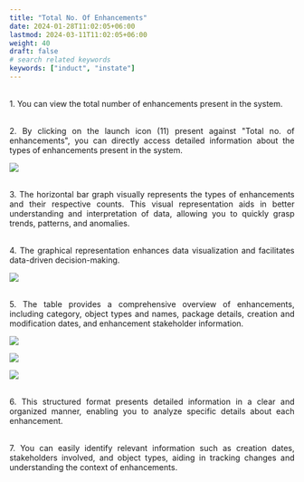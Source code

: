 ```yaml
---
title: "Total No. Of Enhancements"
date: 2024-01-28T11:02:05+06:00
lastmod: 2024-03-11T11:02:05+06:00
weight: 40
draft: false
# search related keywords
keywords: ["induct", "instate"]
---
```

<div style='text-align: justify;'>

</br>1. You can view the total number of enhancements present in the system.

</br>2. By clicking on the launch icon (11) present against "Total no. of enhancements", you can directly access detailed information about the types of enhancements present in the system.

![](https://storage.googleapis.com/ktern-public-files/product-documentation/Digital%20Maps/77_launch_total_no.of_enhancements_custom_objects_assessment_digital_maps.png)

</br>3. The horizontal bar graph visually represents the types of enhancements and their respective counts. This visual representation aids in better understanding and interpretation of data, allowing you to quickly grasp trends, patterns, and anomalies. 

</br>4. The graphical representation enhances data visualization and facilitates data-driven decision-making.

![](https://storage.googleapis.com/ktern-public-files/product-documentation/Digital%20Maps/78_total_no.of_enhancements_custom_objects_assessment_digital_maps.png)

</br>5. The table provides a comprehensive overview of enhancements, including category, object types and names, package details, creation and modification dates, and enhancement stakeholder information. 

![](https://storage.googleapis.com/ktern-public-files/product-documentation/Digital%20Maps/79_table_total_no.of_enhancements_custom_objects_assessment_digital_maps.png)

![](https://storage.googleapis.com/ktern-public-files/product-documentation/Digital%20Maps/80_table_total_no.of_enhancements_custom_objects_assessment_digital_maps.png)
 
![](https://storage.googleapis.com/ktern-public-files/product-documentation/Digital%20Maps/81_table_total_no.of_enhancements_custom_objects_assessment_digital_maps.png)

</br>6. This structured format presents detailed information in a clear and organized manner, enabling you to analyze specific details about each enhancement. 

</br>7. You can easily identify relevant information such as creation dates, stakeholders involved, and object types, aiding in tracking changes and understanding the context of enhancements.

</div>
